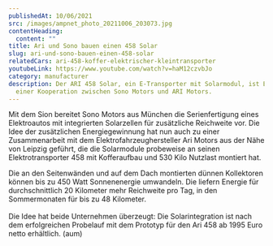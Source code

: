 ```yaml
---
publishedAt: 10/06/2021
src: /images/ampnet_photo_20211006_203073.jpg
contentHeading:
  content: ""
title: Ari und Sono bauen einen 458 Solar
slug: ari-und-sono-bauen-einen-458-solar
relatedCars: ari-458-koffer-elektrischer-kleintransporter
youtubeLink: https://www.youtube.com/watch?v=haM12czvbJo
category: manufacturer
description: Der ARI 458 Solar, ein E-Transporter mit Solarmodul, ist Ergebnis
  einer Kooperation zwischen Sono Motors und ARI Motors.
---
```


Mit dem Sion bereitet Sono Motors aus München die Serienfertigung eines Elektroautos mit integrierten Solarzellen für zusätzliche Reichweite vor. Die Idee der zusätzlichen Energiegewinnung hat nun auch zu einer Zusammenarbeit mit dem Elektrofahrzeughersteller Ari Motors aus der Nähe von Leipzig geführt, die die Solarmodule probeweise an seinen Elektrotransporter 458 mit Kofferaufbau und 530 Kilo Nutzlast montiert hat.

Die an den Seitenwänden und auf dem Dach montierten dünnen Kollektoren können bis zu 450 Watt Sonnenenergie umwandeln. Die liefern Energie für durchschnittlich 20 Kilometer mehr Reichweite pro Tag, in den Sommermonaten für bis zu 48 Kilometer.\
\
Die Idee hat beide Unternehmen überzeugt: Die Solarintegration ist nach dem erfolgreichen Probelauf mit dem Prototyp für den Ari 458 ab 1995 Euro netto erhältlich. (aum)
